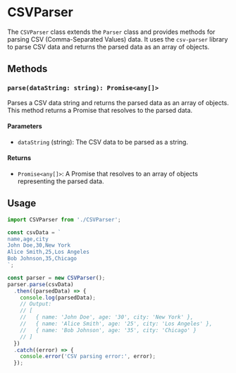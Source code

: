 # CSVParser

The `CSVParser` class extends the `Parser` class and provides methods for parsing CSV (Comma-Separated Values) data. It uses the `csv-parser` library to parse CSV data and returns the parsed data as an array of objects.

## Methods

### `parse(dataString: string): Promise<any[]>`

Parses a CSV data string and returns the parsed data as an array of objects. This method returns a Promise that resolves to the parsed data.

#### Parameters
- `dataString` (string): The CSV data to be parsed as a string.

#### Returns
- `Promise<any[]>`: A Promise that resolves to an array of objects representing the parsed data.

## Usage

```typescript
import CSVParser from './CSVParser';

const csvData = `
name,age,city
John Doe,30,New York
Alice Smith,25,Los Angeles
Bob Johnson,35,Chicago
`;

const parser = new CSVParser();
parser.parse(csvData)
  .then((parsedData) => {
    console.log(parsedData);
    // Output: 
    // [
    //   { name: 'John Doe', age: '30', city: 'New York' },
    //   { name: 'Alice Smith', age: '25', city: 'Los Angeles' },
    //   { name: 'Bob Johnson', age: '35', city: 'Chicago' }
    // ]
  })
  .catch((error) => {
    console.error('CSV parsing error:', error);
  });
```
